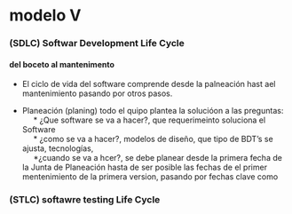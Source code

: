 # modelo V
### (SDLC) Softwar Development Life Cycle
#### del boceto al mantenimento
* El ciclo de vida del software comprende desde la palneación hast ael mantenimiento pasando por otros pasos.
- Planeación (planing) todo el quipo plantea la solucióon a las preguntas: <br>
&nbsp;&nbsp;&nbsp;&nbsp; * ¿Que software se va a hacer?, que requerimeinto soluciona el Software<br>
&nbsp;&nbsp;&nbsp;&nbsp; * ¿como se va a hacer?, modelos de diseño, que tipo de BDT’s se ajusta, tecnologías, <br>
&nbsp;&nbsp;&nbsp;&nbsp; *¿cuando se va a hcer?, se debe planear desde la primera fecha de la Junta de Planeación hasta de ser posible las fechas de el primer mentenimiento de la primera version, pasando por fechas clave como <br>
### (STLC) softawre testing Life Cycle